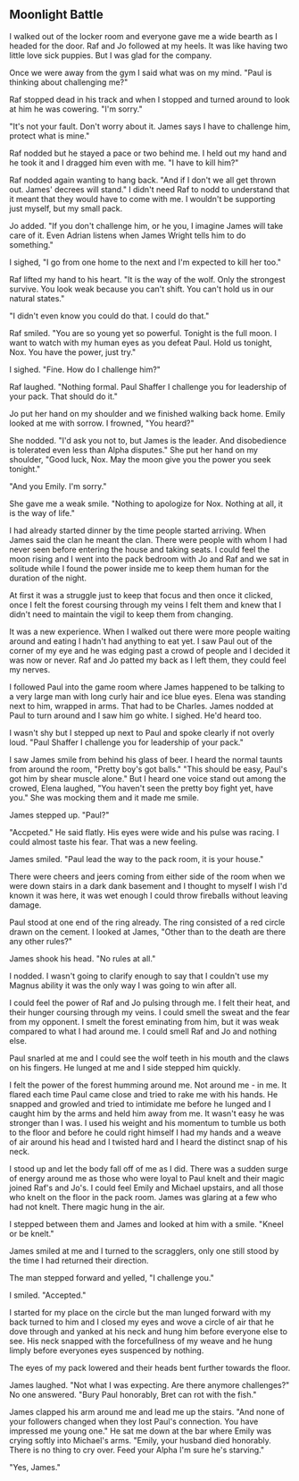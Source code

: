 ## Moonlight Battle

I walked out of the locker room and everyone gave me a wide bearth as I headed for the door.  Raf and Jo followed at my heels.  It was like having two little love sick puppies.  But I was glad for the company.  

Once we were away from the gym I said what was on my mind.  "Paul is thinking about challenging me?"

Raf stopped dead in his track and when I stopped and turned around to look at him he was cowering.  "I'm sorry."

"It's not your fault.  Don't worry about it.  James says I have to challenge him, protect what is mine."

Raf nodded but he stayed a pace or two behind me.  I held out my hand and he took it and I dragged him even with me.  "I have to kill him?"

Raf nodded again wanting to hang back.  "And if I don't we all get thrown out.  James' decrees will stand."  I didn't need Raf to nodd to understand that it meant that they would have to come with me.  I wouldn't be supporting just myself, but my small pack.  

Jo added.  "If you don't challenge him, or he you, I imagine James will take care of it.  Even Adrian listens when James Wright tells him to do something."

I sighed, "I go from one home to the next and I'm expected to kill her too."

Raf lifted my hand to his heart.  "It is the way of the wolf.  Only the strongest survive.  You look weak because you can't shift.  You can't hold us in our natural states."

"I didn't even know you could do that.  I could do that."

Raf smiled.  "You are so young yet so powerful.  Tonight is the full moon.  I want to watch with my human eyes as you defeat Paul.  Hold us tonight, Nox.  You have the power, just try."

I sighed.  "Fine.  How do I challenge him?"

Raf laughed.  "Nothing formal.  Paul Shaffer I challenge you for leadership of your pack.  That should do it."

Jo put her hand on my shoulder and we finished walking back home.  Emily looked at me with sorrow.  I frowned, "You heard?"

She nodded.  "I'd ask you not to, but James is the leader.  And disobedience is tolerated even less than Alpha disputes." She put her hand on my shoulder, "Good luck, Nox.  May the moon give you the power you seek tonight."

"And you Emily.  I'm sorry."

She gave me a weak smile.  "Nothing to apologize for Nox.  Nothing at all, it is the way of life."

I had already started dinner by the time people started arriving.  When James said the clan he meant the clan.  There were people with whom I had never seen before entering the house and taking seats.  I could feel the moon rising and I went into the pack bedroom with Jo and Raf and we sat in solitude while I found the power inside me to keep them human for the duration of the night.  

At first it was a struggle just to keep that focus and then once it clicked, once I felt the forest coursing through my veins I felt them and knew that I didn't need to maintain the vigil to keep them from changing.

It was a new experience.  When I walked out there were more people waiting around and eating  I hadn't had anything to eat yet.  I saw Paul out of the corner of my eye and he was edging past a crowd of people and I decided it was now or never.  Raf and Jo patted my back as I left them, they could feel my nerves.

I followed Paul into the game room where James happened to be talking to a very large man with long curly hair and ice blue eyes.  Elena was standing next to him, wrapped in arms.  That had to be Charles.  James nodded at Paul to turn around and I saw him go white.  I sighed.  He'd heard too.  

I wasn't shy but I stepped up next to Paul and spoke clearly if not overly loud.  "Paul Shaffer I challenge you for leadership of your pack."

I saw James smile from behind his glass of beer.  I heard the normal taunts from around the room, "Pretty boy's got balls."  "This should be easy, Paul's got him by shear muscle alone."  But I heard one voice stand out among the crowed, Elena laughed, "You haven't seen the pretty boy fight yet, have you."  She was mocking them and it made me smile.

James stepped up.  "Paul?"

"Accpeted."  He said flatly. His eyes were wide and his pulse was racing.  I could almost taste his fear.  That was a new feeling.

James smiled.  "Paul lead the way to the pack room, it is your house."

There were cheers and jeers coming from either side of the room when we were down stairs in a dark dank basement and I thought to myself I wish I'd known it was here, it was wet enough I could throw fireballs without leaving damage.

Paul stood at one end of the ring already.  The ring consisted of a red circle drawn on the cement.  I looked at James, "Other than to the death are there any other rules?"

James shook his head.  "No rules at all."

I nodded.  I wasn't going to clarify enough to say that I couldn't use my Magnus ability it was the only way I was going to win after all.  

I could feel the power of Raf and Jo pulsing through me.  I felt their heat, and their hunger coursing through my veins.  I could smell the sweat and the fear from my opponent.  I smelt the forest eminating from him, but it was weak compared to what I had around me.  I could smell Raf and Jo and nothing else.  

Paul snarled at me and I could see the wolf teeth in his mouth and the claws on his fingers.  He lunged at me and I side stepped him quickly.

I felt the power of the forest humming around me.  Not around me - in me.  It flared each time Paul came close and tried to rake me with his hands.  He snapped and growled and tried to intimidate me before he lunged and I caught him by the arms and held him away from me.  It wasn't easy he was stronger than I was.  I used his weight and his momentum to tumble us both to the floor and before he could right himself I had my hands and a weave of air around his head and I twisted hard and I heard the distinct snap of his neck.

I stood up and let the body fall off of me as I did.  There was a sudden surge of energy around me as those who were loyal to Paul knelt and their magic joined Raf's and Jo's.  I could feel Emily and Michael upstairs, and all those who knelt on the floor in the pack room.  James was glaring at a few who had not knelt.  There magic hung in the air.

I stepped between them and James and looked at him with a smile.  "Kneel or be knelt."

James smiled at me and I turned to the scragglers, only one still stood by the time I had returned their direction.  

The man stepped forward and yelled, "I challenge you."

I smiled.  "Accepted."
 
I started for my place on the circle but the man lunged forward with my back turned to him and I closed my eyes and wove a circle of air that he dove through and yanked at his neck and hung him before everyone else to see.  His neck snapped with the forcefullness of my weave and he hung limply before everyones eyes suspenced by nothing.  

The eyes of my pack lowered and their heads bent further towards the floor.

James laughed.  "Not what I was expecting.  Are there anymore challenges?"  No one answered.  "Bury Paul honorably, Bret can rot with the fish."

James clapped his arm around me and lead me up the stairs.  "And none of your followers changed when they lost Paul's connection.  You have impressed me young one."  He sat me down at the bar where Emily was crying softly into Michael's arms.  "Emily, your husband died honorably.  There is no thing to cry over.  Feed your Alpha I'm sure he's starving."

"Yes, James."

